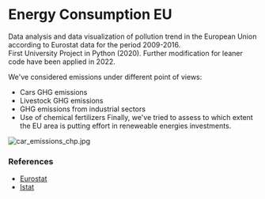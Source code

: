 # Energy Consumption EU
Data analysis and data visualization of pollution trend in the European Union according to Eurostat data for the period 2009-2016.  
First University Project in Python (2020). Further modification for leaner code have been applied in 2022.  

We've considered emissions under different point of views:
* Cars GHG emissions
* Livestock GHG emissions
* GHG emissions from industrial sectors
* Use of chemical fertilizers
Finally, we've tried to assess to which extent the EU area is putting effort in reneweable energies investments.

![car_emissions_chp.jpg](attachment:[/country_figs/car_emissions_chp.jpg](https://github.com/MattiaBrocco/Energy-Consumption-EU/blob/master/country_figs/car_emissions_chp.jpg))



### References
* [Eurostat](https://ec.europa.eu/eurostat/data/database)
* [Istat](https://www.istat.it/)
